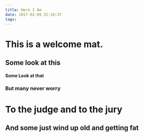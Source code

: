 ```yaml
---
title: Here I Am
date: 2017-02-09 22:10:37
tags:
---
```



# This is a welcome mat.

## Some look at this

#### Some Look at that

### But many never worry

# To the judge and to the jury

## And some just wind up old and getting fat
